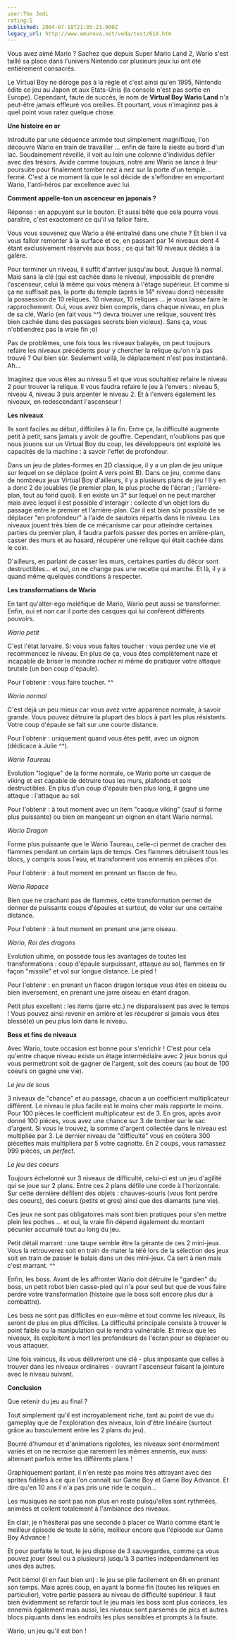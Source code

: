 ```yaml
---
user:The Jedi
rating:5
published: 2004-07-18T21:05:21.000Z
legacy_url: http://www.emunova.net/veda/test/618.htm
---
```

Vous avez aimé Mario ? Sachez que depuis Super Mario Land 2, Wario s'est taillé sa place dans l'univers Nintendo car plusieurs jeux lui ont été entièrement consacrés.  

Le Virtual Boy ne déroge pas à la règle et c'est ainsi qu'en 1995, Nintendo édite ce jeu au Japon et aux Etats-Unis (la console n'est pas sortie en Europe). Cependant, faute de succès, le nom de **Virtual Boy Wario Land** n'a peut-être jamais effleuré vos oreilles. Et pourtant, vous n'imaginez pas à quel point vous ratez quelque chose.  

  

**Une histoire en or**  

Introduite par une séquence animée tout simplement magnifique, l'on découvre Wario en train de travailler ... enfin de faire la sieste au bord d'un lac. Soudainement réveillé, il voit au loin une colonne d'individus défiler avec des trésors. Avide comme toujours, notre ami Wario se lance à leur poursuite pour finalement tomber nez à nez sur la porte d'un temple... fermé. C'est à ce moment là que le sol décide de s'effondrer en emportant Wario, l'anti-héros par excellence avec lui.  

  

**Comment appelle-ton un ascenceur en japonais ?**  

Réponse : en appuyant sur le bouton. Et aussi bête que cela pourra vous paraître, c'est exactement ce qu'il va falloir faire.  

Vous vous souvenez que Wario a été entraîné dans une chute ? Et bien il va vous falloir remonter à la surface et ce, en passant par 14 niveaux dont 4 étant exclusivement réservés aux boss ; ce qui fait 10 niveaux dédiés à la galère.  

  

Pour terminer un niveau, il suffit d'arriver jusqu'au bout. Jusque là normal. Mais sans la clé (qui est cachée dans le niveau), impossible de prendre l'ascenseur, celui là même qui vous mènera à l'étage supérieur. Et comme si ça ne suffisait pas, la porte du temple (après le 14° niveau donc) nécessite la possession de 10 reliques. 10 niveaux, 10 reliques ... je vous laisse faire le rapprochement. Oui, vous avez bien compris, dans chaque niveau, en plus de sa clé, Wario (en fait vous ^^) devra trouver une relique, souvent très bien cachée dans des passages secrets bien vicieux). Sans ça, vous n'obtiendrez pas la vraie fin ;o)  

  

Pas de problèmes, une fois tous les niveaux balayés, on peut toujours refaire les niveaux précédents pour y chercher la relique qu'on n'a pas trouvé ? Oui bien sûr. Seulement voilà, le déplacement n'est pas instantané. Ah...  

Imaginez que vous êtes au niveau 5 et que vous souhaitiez refaire le niveau 2 pour trouver la relique. Il vous faudra refaire le jeu à l'envers : niveau 5, niveau 4, niveau 3 puis arpenter le niveau 2\. Et à l'envers également les niveaux, en redescendant l'ascenseur !  

  

  

**Les niveaux**  

Ils sont faciles au début, difficiles à la fin. Entre ça, la difficulté augmente petit à petit, sans jamais y avoir de gouffre. Cependant, n'oublions pas que nous jouons sur un Virtual Boy du coup, les développeurs ont exploité les capacités de la machine : à savoir l'effet de profondeur.  

  

Dans un jeu de plates-formes en 2D classique, il y a un plan de jeu unique sur lequel on se déplace (point A vers point B). Dans ce jeu, comme dans de nombreux jeux Virtual Boy d'ailleurs, il y a plusieurs plans de jeu ! Il y en a donc 2 de jouables (le premier plan, le plus proche de l'écran ; l'arrière-plan, tout au fond quoi). Il en existe un 3° sur lequel on ne peut marcher mais avec lequel il est possible d'interagir : collecte d'un objet lors du passage entre le premier et l'arrière-plan. Car il est bien sûr possible de se déplacer "en profondeur" à l'aide de sautoirs répartis dans le niveau. Les niveaux jouent très bien de ce mécanisme car pour atteindre certaines parties du premier plan, il faudra parfois passer des portes en arrière-plan, casser des murs et au hasard, récupérer une relique qui était cachée dans le coin.  

  

D'ailleurs, en parlant de casser les murs, certaines parties du décor sont destructibles... et oui, on ne change pas une recette qui marche. Et là, il y a quand même quelques conditions à respecter.  

  

  

**Les transformations de Wario**  

En tant qu'alter-ego maléfique de Mario, Wario peut aussi se transformer. Enfin, oui et non car il porte des casques qui lui confèrent différents pouvoirs.  

_Wario petit_  

C'est l'état larvaire. Si vous vous faites toucher : vous perdez une vie et recommencez le niveau. En plus de ça, vous êtes complètement naze et incapable de briser le moindre rocher ni même de pratiquer votre attaque brutale (un bon coup d'épaule).  

Pour l'obtenir : vous faire toucher. ^^  

  

_Wario normal_  

C'est déjà un peu mieux car vous avez votre apparence normale, à savoir grande. Vous pouvez détruire la plupart des blocs à part les plus résistants. Votre coup d'épaule se fait sur une courte distance.  

Pour l'obtenir : uniquement quand vous êtes petit, avec un oignon (dédicace à Julie ^^).  

  

_Wario Taureau_  

Evolution "logique" de la forme normale, ce Wario porte un casque de viking et est capable de détruire tous les murs, plafonds et sols destructibles. En plus d'un coup d'épaule bien plus long, il gagne une attaque : l'attaque au sol.  

Pour l'obtenir : à tout moment avec un item "casque viking" (sauf si forme plus puissante) ou bien en mangeant un oignon en étant Wario normal.  

  

_Wario Dragon_  

Forme plus puissante que le Wario Taureau, celle-ci permet de cracher des flammes pendant un certain laps de temps. Ces flammes détruisent tous les blocs, y compris sous l'eau, et transforment vos ennemis en pièces d'or.  

Pour l'obtenir : à tout moment en prenant un flacon de feu.  

  

_Wario Rapace_  

Bien que ne crachant pas de flammes, cette transformation permet de donner de puissants coups d'épaules et surtout, de voler sur une certaine distance.  

Pour l'obtenir : à tout moment en prenant une jarre oiseau.  

  

_Wario, Roi des dragons_  

Evolution ultime, on possède tous les avantages de toutes les transformations : coup d'épaule surpuissant, attaque au sol, flammes en tir façon "missile" et vol sur longue distance. Le pied !  

Pour l'obtenir : en prenant un flacon dragon lorsque vous êtes en oiseau ou bien inversement, en prenant une jarre oiseau en étant dragon.  

  

Petit plus excellent : les items (jarre etc.) ne disparaissent pas avec le temps ! Vous pouvez ainsi revenir en arrière et les récupérer si jamais vous êtes blessé(e) un peu plus loin dans le niveau.  

  

  

**Boss et fins de niveaux**  

Avec Wario, toute occasion est bonne pour s'enrichir ! C'est pour cela qu'entre chaque niveau existe un étage intermédiaire avec 2 jeux bonus qui vous permettront soit de gagner de l'argent, soit des coeurs (au bout de 100 coeurs on gagne une vie).  

_Le jeu de sous_  

3 niveaux de "chance" et au passage, chacun a un coefficient multiplicateur différent. Le niveau le plus facile est le moins cher mais rapporte le moins. Pour 100 pièces le coefficient multiplicateur est de 3\. En gros, après avoir donné 100 pièces, vous avez une chance sur 3 de tomber sur le sac d'argent. Si vous le trouvez, la somme d'argent collectée dans le niveau est multipliée par 3\. Le dernier niveau de "difficulté" vous en coûtera 300 piécettes mais multipliera par 5 votre cagnotte. En 2 coups, vous ramassez 999 pièces, un _perfect_.  

  

_Le jeu des coeurs_  

Toujours échelonné sur 3 niveaux de difficulté, celui-ci est un jeu d'agilité qui se joue sur 2 plans. Entre ces 2 plans défile une corde à l'horizontale. Sur cette dernière défilent des objets : chauves-souris (vous font perdre des coeurs), des coeurs (petits et gros) ainsi que des diamants (une vie).  

  

Ces jeux ne sont pas obligatoires mais sont bien pratiques pour s'en mettre plein les poches ... et oui, la vraie fin dépend également du montant pécunier accumulé tout au long du jeu.  

Petit détail marrant : une taupe semble être la gérante de ces 2 mini-jeux. Vous la retrouverez soit en train de mater la télé lors de la sélection des jeux soit en train de passer le balais dans un des mini-jeux. Ca sert à rien mais c'est marrant. ^^  

  

Enfin, les boss. Avant de les affronter Wario doit détruire le "gardien" du boss, un petit robot bien casse-pied qui n'a pour seul but que de vous faire perdre votre transformation (histoire que le boss soit encore plus dur à combattre).  

Les boss ne sont pas difficiles en eux-même et tout comme les niveaux, ils seront de plus en plus difficiles. La difficulté principale consiste à trouver le point faible ou la manipulation qui le rendra vulnérable. Et mieux que les niveaux, ils exploitent à mort les profondeurs de l'écran pour se déplacer ou vous attaquer.  

Une fois vaincus, ils vous délivreront une clé - plus imposante que celles à trouver dans les niveaux ordinaires - ouvrant l'ascenseur faisant la jointure avec le niveau suivant.  

  

  

**Conclusion**  

Que retenir du jeu au final ?  

Tout simplement qu'il est incroyablement riche, tant au point de vue du gameplay que de l'exploration des niveaux, loin d'être linéaire (surtout grâce au basculement entre les 2 plans du jeu).  

Bourré d'humour et d'animations rigolotes, les niveaux sont énormément variés et on ne recroise que rarement les mêmes ennemis, eux aussi alternant parfois entre les différents plans !  

Graphiquement parlant, il n'en reste pas moins très attrayant avec des sprites fidèles à ce que l'on connaît sur Game Boy et Game Boy Advance. Et dire qu'en 10 ans il n'a pas pris une ride le coquin...  

Les musiques ne sont pas non plus en reste puisqu'elles sont rythmées, animées et collent totalement à l'ambiance des niveaux.  

  

En clair, je n'hésiterai pas une seconde à placer ce Wario comme étant le meilleur épisode de toute la série, meilleur encore que l'épisode sur Game Boy Advance !  

Et pour parfaite le tout, le jeu dispose de 3 sauvegardes, comme ça vous pouvez jouer (seul ou à plusieurs) jusqu'à 3 parties indépendamment les unes des autres.  

  

Petit bémol (il en faut bien un) : le jeu se plie facilement en 6h en prenant son temps. Mais après coup, en ayant la bonne fin (toutes les reliques en particulier), votre partie passera au niveau de difficulté supérieur. Il faut bien évidemment se refarcir tout le jeu mais les boss sont plus coriaces, les ennemis également mais aussi, les niveaux sont parsemés de pics et autres blocs piquants dans les endroits les plus sensibles et prompts à la faute.  

  

Wario, un jeu qu'il est bon !